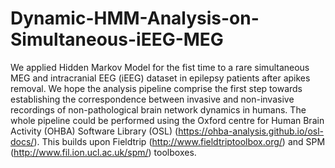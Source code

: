 # Dynamic-HMM-Analysis-on-Simultaneous-iEEG-MEG

We applied Hidden Markov Model for the fist time to a rare simultaneous MEG and intracranial EEG (iEEG) dataset in epilepsy patients after apikes removal. We hope the analysis pipeline comprise the first step towards establishing the correspondence between invasive and non-invasive recordings of non-pathological brain network dynamics in humans. The whole pipeline could be performed using the Oxford centre for Human Brain Activity (OHBA) Software Library (OSL) (https://ohba-analysis.github.io/osl-docs/). This builds upon Fieldtrip (http://www.fieldtriptoolbox.org/) and SPM (http://www.fil.ion.ucl.ac.uk/spm/) toolboxes.
